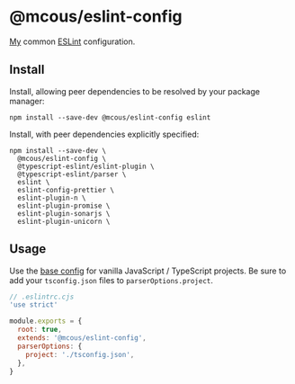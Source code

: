 # @mcous/eslint-config

[My][@mcous] common [ESLint][] configuration.

[@mcous]: https://github.com/mcous
[eslint]: https://eslint.org/

## Install

Install, allowing peer dependencies to be resolved by your package manager:

```shell
npm install --save-dev @mcous/eslint-config eslint
```

Install, with peer dependencies explicitly specified:

```shell
npm install --save-dev \
  @mcous/eslint-config \
  @typescript-eslint/eslint-plugin \
  @typescript-eslint/parser \
  eslint \
  eslint-config-prettier \
  eslint-plugin-n \
  eslint-plugin-promise \
  eslint-plugin-sonarjs \
  eslint-plugin-unicorn \
```

## Usage

Use the [base config](./base.cjs) for vanilla JavaScript / TypeScript projects. Be sure to add your `tsconfig.json` files to `parserOptions.project`.

```js
// .eslintrc.cjs
'use strict'

module.exports = {
  root: true,
  extends: '@mcous/eslint-config',
  parserOptions: {
    project: './tsconfig.json',
  },
}
```
